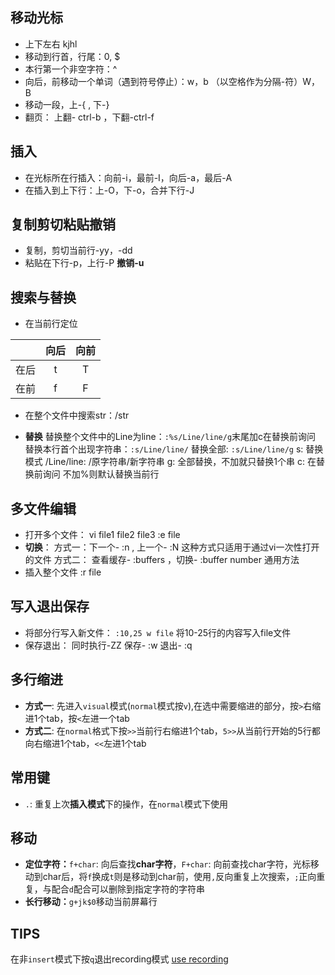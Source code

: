 ## 移动光标
- 上下左右 kjhl
- 移动到行首，行尾：0, $
- 本行第一个非空字符：^
- 向后，前移动一个单词（遇到符号停止）：w，b （以空格作为分隔-符）W，B
- 移动一段，上-{ , 下-}
- 翻页： 上翻- ctrl-b ，下翻-ctrl-f

## 插入
- 在光标所在行插入：向前-i，最前-I，向后-a，最后-A
- 在插入到上下行：上-O，下-o，合并下行-J

## 复制剪切粘贴撤销
- 复制，剪切当前行-yy，-dd
- 粘贴在下行-p，上行-P
**撤销-u**

## 搜索与替换
- 在当前行定位

|    | 向后 | 向前|
|----|:------:|:----:|
|在后 | t  | T|
|在前 | f  | F|

- 在整个文件中搜索str：/str

- **替换**
替换整个文件中的Line为line：`:%s/Line/line/g`末尾加c在替换前询问
替换本行首个出现字符串：`:s/Line/line/` 替换全部: `:s/Line/line/g`
s: 替换模式
/Line/line: /原字符串/新字符串
g: 全部替换，不加就只替换1个串
c: 在替换前询问
不加%则默认替换当前行


## 多文件编辑
- 打开多个文件：
vi file1 file2 file3
:e file
- **切换**：
方式一：下一个- :n , 上一个- :N 这种方式只适用于通过vi一次性打开的文件
方式二： 查看缓存- :buffers ，切换- :buffer number 通用方法
- 插入整个文件
:r file

## 写入退出保存
- 将部分行写入新文件：
`:10,25 w file` 将10-25行的内容写入file文件
- 保存退出：
同时执行-ZZ
保存- :w
退出- :q

## 多行缩进
- **方式一**: 先进入`visual`模式(`normal`模式按`v`),在选中需要缩进的部分，按`>`右缩进1个tab，按`<`左进一个tab
- **方式二**: 在`normal`格式下按`>>`当前行右缩进1个tab，`5>>`从当前行开始的5行都向右缩进1个tab，`<<`左进1个tab

## 常用键
- `.`: 重复上次**插入模式**下的操作，在`normal`模式下使用

## 移动
- **定位字符：**`f+char`: 向后查找**char字符**，`F+char`: 向前查找char字符，光标移动到char后，将`f`换成`t`则是移动到char前，使用`,`反向重复上次搜索，`;`正向重复，与配合`d`配合可以删除到指定字符的字符串
- **长行移动：**`g+jk$0`移动当前屏幕行

## TIPS
在非`insert`模式下按`q`退出recording模式
[use recording](http://www.ttlsa.com/linux-command/use-vim-recording/)
